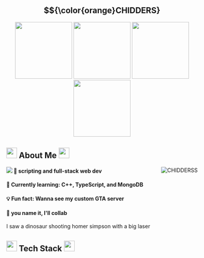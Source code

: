 <div align="center">
<h2> $${\color{orange}CHIDDERS} </h2>
</div>
<div className="gifs" align="center">
  <img src="https://media.tenor.com/G9td0kkOSjsAAAAi/cat-meme-kiss.gif" width="150">
  <img src="https://media.tenor.com/7ynNPpnsQ8MAAAAi/duck-dancing.gif" width="150">
  <img src="https://media1.tenor.com/m/rVum1INDyboAAAAC/godzilla-dance.gif" width="150" height="150">
  <img src="https://media1.tenor.com/m/kBDMplHmLb8AAAAC/cat-cat-meme.gif" width="150" height="150">
</div>
<div className="About_Me">
<h2>
  <img src="https://media.tenor.com/ToIPfeRUy7MAAAAi/solaire-praisethesun.gif" width="28"> 
  About Me
  <img src="https://media.tenor.com/rr6G_nGWSkoAAAAi/oiiaioiiai.gif" width="28">
</h2>
</div>
<div className="stats">
<img align="right" src="https://github-readme-stats.vercel.app/api?username=chidderss&show_icons=true&theme=cobalt&show_icons=true&locale=en&layout=compact" alt="CHIDDERSS" />
<img align="left" src="https://github-readme-stats.vercel.app/api/top-langs/?username=chidderss&show_icons=true&theme=cobalt&show_icons=true&locale=en&layout=compact" />
</div>

<div className="text_box">
<h4>🔭 scripting and full-stack web dev</h4>
<h4>🌱 Currently learning: C++, TypeScript, and MongoDB</h4>
<h4>💡 Fun fact: Wanna see my custom GTA server</h4>
<h4>🤝 you name it, I'll collab</h4>

<p>I saw a dinosaur shooting homer simpson with a big laser</p>
</div>

<h2>
  <img src="https://media.tenor.com/ToIPfeRUy7MAAAAi/solaire-praisethesun.gif" width="28">
  Tech Stack
  <img src="https://media.tenor.com/rr6G_nGWSkoAAAAi/oiiaioiiai.gif" width="28">
</h2>
<!---
CHIDDERSS/CHIDDERSS is a ✨ special ✨ repository because its `README.md` (this file) appears on your GitHub profile.
You can click the Preview link to take a look at your changes.
-------------------------------------------- IMGS FOR FUTURE USE ------------------------------------------------------ 
            <img src="https://media.tenor.com/am86MJSZVUwAAAAi/hehe.gif" width="150" height="150"> 
            ![Alt Text](https://media.tenor.com/aSHBPR_gCXQAAAAi/shocked-surprised.gif)
            <img src="https://media.tenor.com/ToIPfeRUy7MAAAAi/solaire-praisethesun.gif" width="28"> -- solarie
------------------------------------------------------------------------------------------------------------------------
--->
